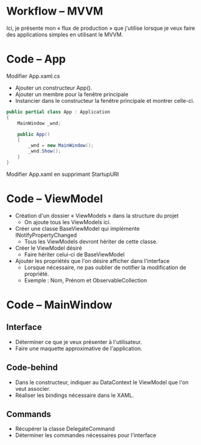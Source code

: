 # Workflow – MVVM

Ici, je présente mon « flux de production » que j&#39;utilise lorsque je veux faire des applications simples en utilisant le MVVM.

# Code – App

Modifier App.xaml.cs

- Ajouter un constructeur App().
- Ajouter un membre pour la fenêtre principale
- Instancier dans le constructeur la fenêtre principale et montrer celle-ci.

```csharp
public partial class App : Application
{
    MainWindow _wnd;

    public App()
    {
        _wnd = new MainWindow();
        _wnd.Show();
    }
}
```

Modifier App.xaml en supprimant StartupURI

# Code – ViewModel

- Création d'un dossier « ViewModels » dans la structure du projet
  - On ajoute tous les ViewModels ici.
- Créer une classe BaseViewModel qui implémente INotifyPropertyChanged
  - Tous les ViewModels devront hériter de cette classe.
- Créer le ViewModel désiré
  - Faire hériter celui-ci de BaseViewModel
- Ajouter les propriétés que l&#39;on désire afficher dans l&#39;interface
  - Lorsque nécessaire, ne pas oublier de notifier la modification de propriété.
  - Exemple : Nom, Prénom et ObservableCollection

# Code – MainWindow

## Interface

- Déterminer ce que je veux présenter à l&#39;utilisateur.
- Faire une maquette approximative de l&#39;application.

## Code-behind

- Dans le constructeur, indiquer au DataContext le ViewModel que l&#39;on veut associer.
- Réaliser les bindings nécessaire dans le XAML.

## Commands
- Récupérer la classe DelegateCommand
- Déterminer les commandes nécessaires pour l'interface
